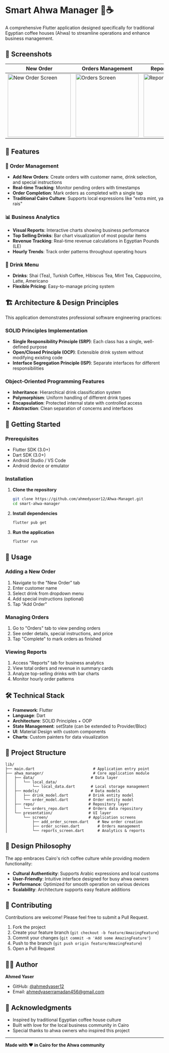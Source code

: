 # Smart Ahwa Manager 🍵☕

A comprehensive Flutter application designed specifically for traditional Egyptian coffee houses (Ahwa) to streamline operations and enhance business management.
## 📱 Screenshots

| New Order | Orders Management | Reports & Analytics |
|-----------|------------------|-------------------|
| <img src="https://github.com/user-attachments/assets/ef65c8a0-c34f-4fee-9c9a-175334f71bff" alt="New Order Screen" width="200"> | <img src="https://github.com/user-attachments/assets/daccddc0-5e38-4ac8-b7ae-f9f0936166f8" alt="Orders Screen" width="200"> | <img src="https://github.com/user-attachments/assets/da7b57c9-c6f8-4418-92ad-e933b6e993ee" alt="Reports Screen" width="200"> |

## 🌟 Features

### 📝 Order Management
- **Add New Orders**: Create orders with customer name, drink selection, and special instructions
- **Real-time Tracking**: Monitor pending orders with timestamps
- **Order Completion**: Mark orders as completed with a single tap
- **Traditional Cairo Culture**: Supports local expressions like "extra mint, ya rais"

### 📊 Business Analytics
- **Visual Reports**: Interactive charts showing business performance
- **Top Selling Drinks**: Bar chart visualization of most popular items
- **Revenue Tracking**: Real-time revenue calculations in Egyptian Pounds (LE)
- **Hourly Trends**: Track order patterns throughout operating hours

### 🍵 Drink Menu
- **Drinks**: Shai (Tea), Turkish Coffee, Hibiscus Tea, Mint Tea, Cappuccino, Latte, Americano
- **Flexible Pricing**: Easy-to-manage pricing system

## 🏗️ Architecture & Design Principles

This application demonstrates professional software engineering practices:

### SOLID Principles Implementation
- **Single Responsibility Principle (SRP)**: Each class has a single, well-defined purpose
- **Open/Closed Principle (OCP)**: Extensible drink system without modifying existing code
- **Interface Segregation Principle (ISP)**: Separate interfaces for different responsibilities

### Object-Oriented Programming Features
- **Inheritance**: Hierarchical drink classification system
- **Polymorphism**: Uniform handling of different drink types
- **Encapsulation**: Protected internal state with controlled access
- **Abstraction**: Clean separation of concerns and interfaces

## 🚀 Getting Started

### Prerequisites
- Flutter SDK (3.0+)
- Dart SDK (3.0+)
- Android Studio / VS Code
- Android device or emulator

### Installation

1. **Clone the repository**
   ```bash
   git clone https://github.com/ahmedyaser12/Ahwa-Managet.git
   cd smart-ahwa-manager
   ```

2. **Install dependencies**
   ```bash
   flutter pub get
   ```

3. **Run the application**
   ```bash
   flutter run
   ```

## 📱 Usage

### Adding a New Order
1. Navigate to the "New Order" tab
2. Enter customer name
3. Select drink from dropdown menu
4. Add special instructions (optional)
5. Tap "Add Order"

### Managing Orders
1. Go to "Orders" tab to view pending orders
2. See order details, special instructions, and price
3. Tap "Complete" to mark orders as finished

### Viewing Reports
1. Access "Reports" tab for business analytics
2. View total orders and revenue in summary cards
3. Analyze top-selling drinks with bar charts
4. Monitor hourly order patterns

## 🛠️ Technical Stack

- **Framework**: Flutter
- **Language**: Dart
- **Architecture**: SOLID Principles + OOP
- **State Management**: setState (can be extended to Provider/Bloc)
- **UI**: Material Design with custom components
- **Charts**: Custom painters for data visualization

## 📁 Project Structure

```
lib/
├── main.dart                          # Application entry point
├── ahwa_manager/                      # Core application module
│   ├── data/                         # Data layer
│   │   └── local_data/
│   │       └── local_data.dart       # Local storage management
│   ├── models/                       # Data models
│   │   ├── drink_model.dart         # Drink entity model
│   │   └── order_model.dart         # Order entity model
│   ├── repo/                        # Repository layer
│   │   └── orders_repo.dart         # Orders data repository
│   └── presentation/                # UI layer
│       └── screen/                  # Application screens
│           ├── add_order_screen.dart    # New order creation
│           ├── order_screen.dart        # Orders management
│           └── reports_screen.dart      # Analytics & reports
```

## 🎨 Design Philosophy

The app embraces Cairo's rich coffee culture while providing modern functionality:
- **Cultural Authenticity**: Supports Arabic expressions and local customs
- **User-Friendly**: Intuitive interface designed for busy ahwa owners
- **Performance**: Optimized for smooth operation on various devices
- **Scalability**: Architecture supports easy feature additions

## 🤝 Contributing

Contributions are welcome! Please feel free to submit a Pull Request.

1. Fork the project
2. Create your feature branch (`git checkout -b feature/AmazingFeature`)
3. Commit your changes (`git commit -m 'Add some AmazingFeature'`)
4. Push to the branch (`git push origin feature/AmazingFeature`)
5. Open a Pull Request

## 👨‍💻 Author

**Ahmed Yaser**
- GitHub: [@ahmedyaser12](https://github.com/ahmedyaser12)
- Email: ahmedyaserramadan456@gmail.com

## 🙏 Acknowledgments

- Inspired by traditional Egyptian coffee house culture
- Built with love for the local business community in Cairo
- Special thanks to ahwa owners who inspired this project

---

**Made with ❤️ in Cairo for the Ahwa community**

